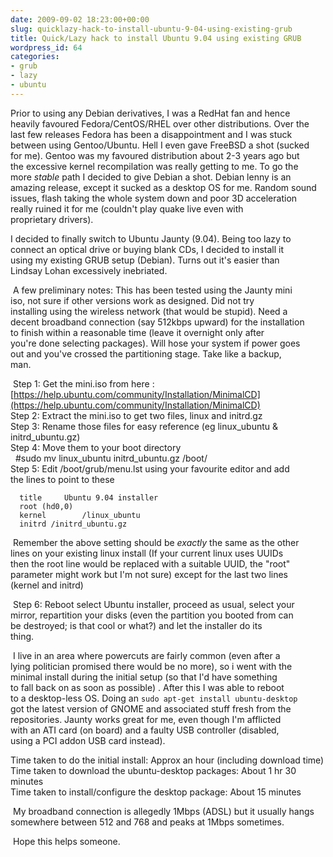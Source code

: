 ```yaml
---
date: 2009-09-02 18:23:00+00:00
slug: quicklazy-hack-to-install-ubuntu-9-04-using-existing-grub
title: Quick/Lazy hack to install Ubuntu 9.04 using existing GRUB
wordpress_id: 64
categories:
- grub
- lazy
- ubuntu
---
```


Prior to using any Debian derivatives, I was a RedHat fan and hence   
heavily favoured Fedora/CentOS/RHEL over other distributions. Over the   
last few releases Fedora has been a disappointment and I was stuck   
between using Gentoo/Ubuntu. Hell I even gave FreeBSD a shot (sucked   
for me). Gentoo was my favoured distribution about 2-3 years ago but   
the excessive kernel recompilation was really getting to me. To go the   
more _stable_ path I decided to give Debian a shot. Debian lenny is an   
amazing release, except it sucked as a desktop OS for me. Random sound   
issues, flash taking the whole system down and poor 3D acceleration   
really ruined it for me (couldn't play quake live even with   
proprietary drivers). 

I decided to finally switch to Ubuntu Jaunty (9.04). Being too lazy to   
connect an optical drive or buying blank CDs, I decided to install it   
using my existing GRUB setup (Debian). Turns out it's easier than   
Lindsay Lohan excessively inebriated. 

 A few preliminary notes: This has been tested using the Jaunty mini   
iso, not sure if other versions work as designed. Did not try   
installing using the wireless network (that would be stupid). Need a   
decent broadband connection (say 512kbps upward) for the installation   
to finish within a reasonable time (leave it overnight only after   
you're done selecting packages). Will hose your system if power goes   
out and you've crossed the partitioning stage. Take like a backup,   
man. 

 Step 1: Get the mini.iso from here :   
[https://help.ubuntu.com/community/Installation/MinimalCD](https://help.ubuntu.com/community/Installation/MinimalCD)   
Step 2: Extract the mini.iso to get two files, linux and initrd.gz   
Step 3: Rename those files for easy reference (eg linux_ubuntu &   
initrd_ubuntu.gz)   
Step 4: Move them to your boot directory   
  #sudo mv linux_ubuntu initrd_ubuntu.gz /boot/   
Step 5: Edit /boot/grub/menu.lst using your favourite editor and add   
the lines to point to these   
```
  title		Ubuntu 9.04 installer   
  root (hd0,0)   
  kernel		/linux_ubuntu   
  initrd /initrd_ubuntu.gz
``` 

 Remember the above setting should be _exactly_ the same as the other   
lines on your existing linux install (If your current linux uses UUIDs   
then the root line would be replaced with a suitable UUID, the "root"   
parameter might work but I'm not sure) except for the last two lines   
(kernel and initrd) 

 Step 6: Reboot select Ubuntu installer, proceed as usual, select your   
mirror, repartition your disks (even the partition you booted from can   
be destroyed; is that cool or what?) and let the installer do its   
thing. 

 I live in an area where powercuts are fairly common (even after a   
lying politician promised there would be no more), so i went with the   
minimal install during the initial setup (so that I'd have something   
to fall back on as soon as possible) . After this I was able to reboot   
to a desktop-less OS. Doing an `sudo apt-get install ubuntu-desktop`   
got the latest version of GNOME and associated stuff fresh from the   
repositories. Jaunty works great for me, even though I'm afflicted   
with an ATI card (on board) and a faulty USB controller (disabled,   
using a PCI addon USB card instead). 

Time taken to do the initial install: Approx an hour (including download time)   
Time taken to download the ubuntu-desktop packages: About 1 hr 30 minutes   
Time taken to install/configure the desktop package: About 15 minutes 

 My broadband connection is allegedly 1Mbps (ADSL) but it usually hangs   
somewhere between 512 and 768 and peaks at 1Mbps sometimes. 

 Hope this helps someone.
